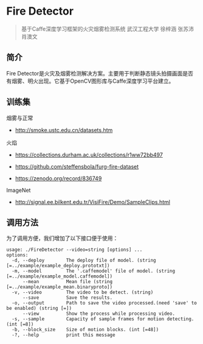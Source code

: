 # Fire Detector

> 基于Caffe深度学习框架的火灾烟雾检测系统
> 武汉工程大学 徐梓涵 张苏沛 肖澳文

## 简介

Fire Detector是火灾及烟雾检测解决方案。主要用于判断静态镜头拍摄画面是否有烟雾、明火出现。它基于OpenCV图形库与Caffe深度学习平台建立。

## 训练集

烟雾与正常

- http://smoke.ustc.edu.cn/datasets.htm

火焰

- https://collections.durham.ac.uk/collections/r1ww72bb497

- https://github.com/steffensbola/furg-fire-dataset

- https://zenodo.org/record/836749

ImageNet

- http://signal.ee.bilkent.edu.tr/VisiFire/Demo/SampleClips.html


## 调用方法

为了调用方便，我们增加了以下接口便于使用：

```
usage: ./FireDetector --video=string [options] ... 
options:
  -d, --deploy        The deploy file of model. (string [=../example/example_deploy.prototxt])
  -m, --model         The '.caffemodel' file of model. (string [=../example/example_model.caffemodel])
      --mean          Mean file (string [=../example/example_mean.binaryproto])
  -v, --video         The video to be detect. (string)
      --save          Save the results.
  -o, --output        Path to save the video processed.(need 'save' to be enabled) (string [=])
      --view          Show the process while processing video.
  -s, --sample        Capacity of sample frames for motion detecting. (int [=8])
  -b, --block_size    Size of motion blocks. (int [=48])
  -?, --help          print this message
```